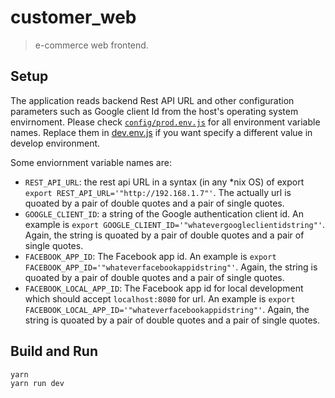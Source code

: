 # customer_web


> e-commerce web frontend.

## Setup
The application reads backend Rest API URL and other configuration parameters such as Google client Id from the host's operating system envirnoment. Please check [`config/prod.env.js`](./config/prod.env.js) for all environment variable names. Replace them in [dev.env.js](config/dev.env.js) if you want specify a different value in develop environment.

Some enviornment variable names are:

* `REST_API_URL`: the rest api URL in a syntax (in any *nix OS) of export `export REST_API_URL='"http://192.168.1.7"'`. The actually url is quoated by a pair of double quotes and a pair of single quotes.
* `GOOGLE_CLIENT_ID`: a string of the Google authentication client id. An example is `export GOOGLE_CLIENT_ID='"whatevergoogleclientidstring"'`. Again, the string is quoated by a pair of double quotes and a pair of single quotes.
* `FACEBOOK_APP_ID`: The Facebook app id. An example is `export FACEBOOK_APP_ID='"whateverfacebookappidstring"'`. Again, the string is quoated by a pair of double quotes and a pair of single quotes.
* `FACEBOOK_LOCAL_APP_ID`: The Facebook app id for local development which should accept `localhost:8080` for url. An example is `export FACEBOOK_LOCAL_APP_ID='"whateverfacebookappidstring"'`. Again, the string is quoated by a pair of double quotes and a pair of single quotes.

## Build and Run

``` bash
yarn
yarn run dev
```
